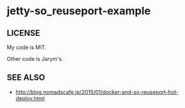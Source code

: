 # jetty-so\_reuseport-example 

## LICENSE

My code is MIT.

Other code is Jarym's.

## SEE ALSO

 * http://blog.nomadscafe.jp/2015/01/docker-and-so-reuseport-hot-deploy.html
